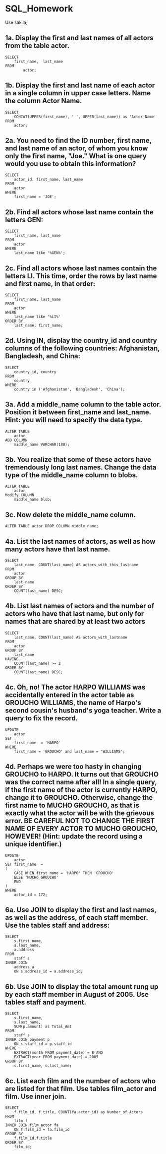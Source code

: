 # SQL_Homework

Use sakila;

## 1a. Display the first and last names of all actors from the table actor.

```
SELECT 
	first_name,  last_name 
FROM 
		actor;
```

## 1b. Display the first and last name of each actor in a single column in upper case letters. Name the column Actor Name.
```
SELECT
	CONCAT(UPPER(first_name), ' ', UPPER(last_name)) as 'Actor Name'
FROM 
	actor;
```

## 2a. You need to find the ID number, first name, and last name of an actor, of whom you know only the first name, "Joe." What is one query would you use to obtain this information?
```
SELECT
	actor_id, first_name, last_name
FROM 
	actor
WHERE 
	first_name = 'JOE';
```

## 2b. Find all actors whose last name contain the letters GEN:
```
SELECT
	first_name, last_name
FROM 
	actor
WHERE 
	last_name like '%GEN%';
``` 

## 2c. Find all actors whose last names contain the letters LI. This time, order the rows by last name and first name, in that order:
```
SELECT
	first_name, last_name
FROM 
	actor
WHERE 
	last_name like '%LI%'
ORDER BY 
	last_name, first_name;
```

## 2d. Using IN, display the country_id and country columns of the following countries: Afghanistan, Bangladesh, and China:
```
SELECT
	country_id, country
FROM 
	country 
WHERE 
	country in ('Afghanistan', 'Bangladesh', 'China');
```

## 3a. Add a middle_name column to the table actor. Position it between first_name and last_name. Hint: you will need to specify the data type.
```
ALTER TABLE 
	actor
ADD COLUMN 
	middle_name VARCHAR(180);
```

## 3b. You realize that some of these actors have tremendously long last names. Change the data type of the middle_name column to blobs.
```
ALTER TABLE 
	actor
Modify COLUMN 
	middle_name blob;
```

## 3c. Now delete the middle_name column.
```
ALTER TABLE actor DROP COLUMN middle_name;
```

## 4a. List the last names of actors, as well as how many actors have that last name.
```
SELECT 
	last_name, COUNT(last_name) AS actors_with_this_lastname
FROM 
	actor
GROUP BY 
	last_name
ORDER BY 
	COUNT(last_name) DESC;
```

## 4b. List last names of actors and the number of actors who have that last name, but only for names that are shared by at least two actors
```
SELECT 
	last_name, COUNT(last_name) AS actors_with_lastname
FROM 
	actor
GROUP BY 
	last_name
HAVING 
	COUNT(last_name) >= 2 
ORDER BY 
	COUNT(last_name) DESC;
```

## 4c. Oh, no! The actor HARPO WILLIAMS was accidentally entered in the actor table as GROUCHO WILLIAMS, the name of Harpo's second cousin's husband's yoga teacher. Write a query to fix the record.
```
UPDATE 
	actor
SET 
	first_name  = 'HARPO'
WHERE 
	first_name = 'GROUCHO' and last_name = 'WILLIAMS';
```

## 4d. Perhaps we were too hasty in changing GROUCHO to HARPO. It turns out that GROUCHO was the correct name after all! In a single query, if the first name of the actor is currently HARPO, change it to GROUCHO. Otherwise, change the first name to MUCHO GROUCHO, as that is exactly what the actor will be with the grievous error. BE CAREFUL NOT TO CHANGE THE FIRST NAME OF EVERY ACTOR TO MUCHO GROUCHO, HOWEVER! (Hint: update the record using a unique identifier.)
```
UPDATE 
	actor
SET first_name  = 
( 
	CASE WHEN first_name = 'HARPO' THEN 'GROUCHO'
	ELSE 'MUCHO GROUCHO'
    END
)     
WHERE 
	actor_id = 172;
```

## 6a. Use JOIN to display the first and last names, as well as the address, of each staff member. Use the tables staff and address:
```
SELECT
	s.first_name,
	s.last_name,
	a.address
FROM 
	staff s
INNER JOIN 
	address a
	ON s.address_id = a.address_id;
```

## 6b. Use JOIN to display the total amount rung up by each staff member in August of 2005. Use tables staff and payment.
```
SELECT
	s.first_name,
	s.last_name,
	SUM(p.amount) as Total_Amt
FROM 
	staff s
INNER JOIN payment p 
	ON s.staff_id = p.staff_id
WHERE
	EXTRACT(month FROM payment_date) = 8 AND 
    EXTRACT(year FROM payment_date) = 2005
GROUP BY 
	s.first_name, s.last_name;
```

## 6c. List each film and the number of actors who are listed for that film. Use tables film_actor and film. Use inner join.
```
SELECT
	f.film_id, f.title, COUNT(fa.actor_id) as Number_of_Actors
FROM 
	film f
INNER JOIN film_actor fa
	ON f.film_id = fa.film_id
GROUP BY 
	f.film_id,f.title
ORDER BY
	film_id;
```

